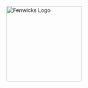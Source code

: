 <img src="https://github.com/fenwickslab/fenwicks/blob/master/readme/fenwicks_logo.jpg" alt="Fenwicks Logo" width="200"/>
